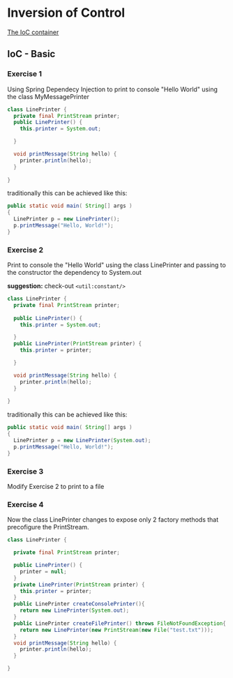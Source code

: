 # Inversion of Control
[The IoC container](http://docs.spring.io/spring/docs/4.0.0.RELEASE/spring-framework-reference/html/beans.html)

## IoC - Basic

### Exercise 1

Using Spring Dependecy Injection to print to console "Hello World" using the class MyMessagePrinter

```java
class LinePrinter {
  private final PrintStream printer;
  public LinePrinter() {
    this.printer = System.out;

  }

  void printMessage(String hello) {
    printer.println(hello);
  }
  
}
```
traditionally this can be achieved like this:
```java
public static void main( String[] args )
{
  LinePrinter p = new LinePrinter();
  p.printMessage("Hello, World!");
}
```

### Exercise 2

Print to console the "Hello World" using the class LinePrinter and passing to the constructor the dependency to System.out

**suggestion:** check-out `<util:constant/>`

```java
class LinePrinter {
  private final PrintStream printer;
  
  public LinePrinter() {
    this.printer = System.out;

  }
  public LinePrinter(PrintStream printer) {
    this.printer = printer;

  }

  void printMessage(String hello) {
    printer.println(hello);
  }
  
}
```
traditionally this can be achieved like this:
```java
public static void main( String[] args )
{
  LinePrinter p = new LinePrinter(System.out);
  p.printMessage("Hello, World!");
}
```

### Exercise 3
Modify Exercise 2 to print to a file

### Exercise 4

Now the class LinePrinter changes to expose only 2 factory methods that precofigure the PrintStream.


```java
class LinePrinter {

  private final PrintStream printer;

  public LinePrinter() {
    printer = null;
  }
  private LinePrinter(PrintStream printer) {
    this.printer = printer;
  }
  public LinePrinter createConsolePrinter(){
    return new LinePrinter(System.out);
  }
  public LinePrinter createFilePrinter() throws FileNotFoundException{
    return new LinePrinter(new PrintStream(new File("test.txt")));
  }
  void printMessage(String hello) {
    printer.println(hello);
  }

}
```
